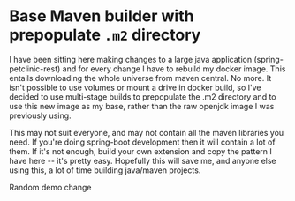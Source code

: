 # Base Maven builder with prepopulate `.m2` directory

I have been sitting here making changes to a large java application (spring-petclinic-rest) and for every change I have to rebuild my docker image. This entails downloading the whole universe from maven central. No more. It isn't possible to use volumes or mount a drive in docker build, so I've decided to use multi-stage builds to prepopulate the .m2 directory and to use this new image as my base, rather than the raw openjdk image I was previously using.

This may not suit everyone, and may not contain all the maven libraries you need. If you're doing spring-boot development then it will contain a lot of them. If it's not enough, build your own extension and copy the pattern I have here -- it's pretty easy. Hopefully this will save me, and anyone else using this, a lot of time building java/maven projects.

Random demo change
